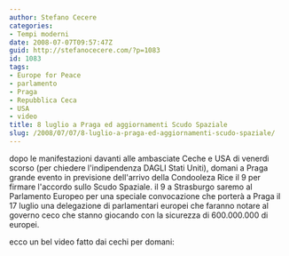 ```yaml
---
author: Stefano Cecere
categories:
- Tempi moderni
date: 2008-07-07T09:57:47Z
guid: http://stefanocecere.com/?p=1083
id: 1083
tags:
- Europe for Peace
- parlamento
- Praga
- Repubblica Ceca
- USA
- video
title: 8 luglio a Praga ed aggiornamenti Scudo Spaziale
slug: /2008/07/07/8-luglio-a-praga-ed-aggiornamenti-scudo-spaziale/
---
```


dopo le manifestazioni davanti alle ambasciate Ceche e USA di venerdì scorso (per chiedere l'indipendenza DAGLI Stati Uniti), domani a Praga grande evento in previsione dell'arrivo della Condooleza Rice il 9 per firmare l'accordo sullo Scudo Spaziale. il 9 a Strasburgo saremo al Parlamento Europeo per una speciale convocazione che porterà a Praga il 17 luglio una delegazione di parlamentari europei che faranno notare al governo ceco che stanno giocando con la sicurezza di 600.000.000 di europei.

ecco un bel video fatto dai cechi per domani:

 